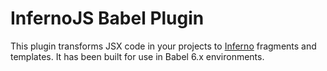 # InfernoJS Babel Plugin

This plugin transforms JSX code in your projects to [Inferno](https://github.com/trueadm/inferno) fragments and templates. It has been built for
use in Babel 6.x environments.